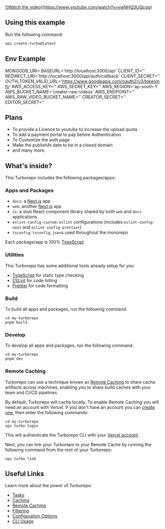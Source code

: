 [![Watch the video]](https://i9.ytimg.com/vi_webp/ywNHQ3UQcqg/mq2.webp?sqp=CMilx64G-oaymwEmCMACELQB8quKqQMa8AEB-AHWCIAC0AWKAgwIABABGH8gMSgdMA8=&rs=AOn4CLAwjsggwo9WZuwtukYl_hijJFY9WQ)(https://www.youtube.com/watch?v=ywNHQ3UQcqg)

## Using this example

Run the following command:

```sh
npx create-turbo@latest
```

## Env Example

MONGODB_URI=
BASEURL='http://localhost:3000/api'
CLIENT_ID=''
REDIRECT_URI='http://localhost:3000/api/auth/callback'
CLIENT_SECRET=''
OUTH_TOKEN_VALID_URL='https://www.googleapis.com/oauth2/v3/tokeninfo'
AWS_ACCESS_KEY=''
AWS_SECRET_KEY=''
AWS_REGION='ap-south-1'
AWS_BUCKET_NAME='creator-raw-videos'
AWS_ENDPOINT=''
AWS_RAW_VIDEO_BUCKET_NAME=''
CREATOR_SECRET=''
EDITOR_SECRET=''



## Plans

 - To provide a Licence to youtube to increase the upload quota
 - To add a payment portal to pay before Authentication
 - To Customize the auth page
 - Make the publishAt date to be in a closed domain
 - and many more.


## What's inside?

This Turborepo includes the following packages/apps:

### Apps and Packages

- `docs`: a [Next.js](https://nextjs.org/) app
- `web`: another [Next.js](https://nextjs.org/) app
- `ui`: a stub React component library shared by both `web` and `docs` applications
- `eslint-config-custom`: `eslint` configurations (includes `eslint-config-next` and `eslint-config-prettier`)
- `tsconfig`: `tsconfig.json`s used throughout the monorepo

Each package/app is 100% [TypeScript](https://www.typescriptlang.org/).

### Utilities

This Turborepo has some additional tools already setup for you:

- [TypeScript](https://www.typescriptlang.org/) for static type checking
- [ESLint](https://eslint.org/) for code linting
- [Prettier](https://prettier.io) for code formatting

### Build

To build all apps and packages, run the following command:

```
cd my-turborepo
pnpm build
```

### Develop

To develop all apps and packages, run the following command:

```
cd my-turborepo
pnpm dev
```

### Remote Caching

Turborepo can use a technique known as [Remote Caching](https://turbo.build/repo/docs/core-concepts/remote-caching) to share cache artifacts across machines, enabling you to share build caches with your team and CI/CD pipelines.

By default, Turborepo will cache locally. To enable Remote Caching you will need an account with Vercel. If you don't have an account you can [create one](https://vercel.com/signup), then enter the following commands:

```
cd my-turborepo
npx turbo login
```

This will authenticate the Turborepo CLI with your [Vercel account](https://vercel.com/docs/concepts/personal-accounts/overview).

Next, you can link your Turborepo to your Remote Cache by running the following command from the root of your Turborepo:

```
npx turbo link
```

## Useful Links

Learn more about the power of Turborepo:

- [Tasks](https://turbo.build/repo/docs/core-concepts/monorepos/running-tasks)
- [Caching](https://turbo.build/repo/docs/core-concepts/caching)
- [Remote Caching](https://turbo.build/repo/docs/core-concepts/remote-caching)
- [Filtering](https://turbo.build/repo/docs/core-concepts/monorepos/filtering)
- [Configuration Options](https://turbo.build/repo/docs/reference/configuration)
- [CLI Usage](https://turbo.build/repo/docs/reference/command-line-reference)
